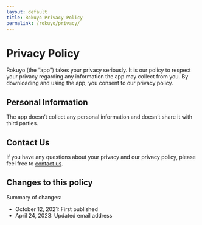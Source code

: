 ```yaml
---
layout: default
title: Rokuyo Privacy Policy
permalink: /rokuyo/privacy/
---
```


# Privacy Policy

Rokuyo (the “app”) takes your privacy seriously. It is our policy to respect your privacy regarding any information the app may collect from you. By downloading and using the app, you consent to our privacy policy.

## Personal Information

The app doesn’t collect any personal information and doesn’t share it with third parties.

## Contact Us

If you have any questions about your privacy and our privacy policy, please feel free to <a href="mailto:contact@bluecometlabs.com">contact us</a>.

## Changes to this policy

Summary of changes:
- October 12, 2021: First published
- April 24, 2023: Updated email address
